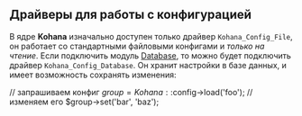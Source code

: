 ## Драйверы для работы с конфигурацией

В ядре **Kohana** изначально доступен только драйвер `Kohana_Config_File`, он работает со стандартными файловыми конфигами
 и _только на чтение_. Если подключить модуль [Database](intro/database), то можно будет подключить драйвер `Kohana_Config_Database`.
 Он хранит настройки в базе данных, и имеет возможность сохранять изменения:

 // запрашиваем конфиг
 $group = Kohana::$config->load('foo');
 // изменяем его
 $group->set('bar', 'baz');
